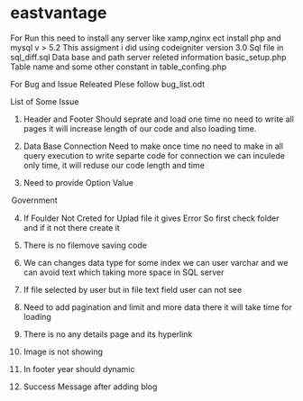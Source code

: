 # eastvantage
For Run this need to install any server like xamp,nginx ect
install php and mysql v > 5.2
This assigment i did using codeigniter version 3.0
Sql file in sql_diff.sql
Data base and path server releted information basic_setup.php
Table name and some other constant in table_confing.php

For Bug and Issue Releated Plese follow bug_list.odt

List of Some Issue


1. Header  and Footer Should seprate and load one time no need to write all pages
it will increase length of our code and also loading time.

2. Data Base Connection Need to make once time no need to make in all query execution to write separte code for connection we can inculede only time, it will reduse our code length and time

3. Need to provide Option Value
<option value =”government”>Government</option>

4. If Foulder Not Creted for Uplad file it gives Error
So first check folder and if it not there create it

5. There is no filemove saving code

6. We can changes data type for some index we can user varchar and we can avoid text which taking more space in SQL server

7. If file selected by user but in file text field user can not see

8. Need to add pagination and limit and more data there it will take time for loading



9. There is no any details page and its hyperlink

10. Image is not showing

12. In footer year should dynamic

11. Success Message after adding blog

